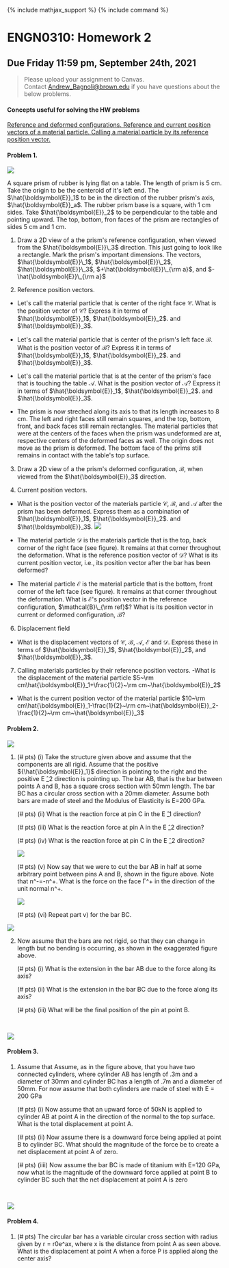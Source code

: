 {% include mathjax_support %}
{% include command %}



# ENGN0310: Homework 2
## Due Friday 11:59 pm, September 24th, 2021




> Please upload your assignment to Canvas.<br/>
> Contact Andrew_Bagnoli@brown.edu if you have questions about the below problems.   




#### Concepts useful for solving the HW problems

[Reference and deformed configurations. Reference and current position vectors of a material particle. Calling a  material particle by its reference position vector.](../CourseNotes/Bars/Bars2.md)


#### Problem 1. 
![](./RubberPrism.png)

A square prism of   rubber  is lying flat on a table. The length of prism is 5 cm. Take the origin to be the centeroid of it's left end. The $\hat{\boldsymbol{E}}_1$ to be in the direction of the rubber prism's axis, $\hat{\boldsymbol{E}}_a$. The rubber prism base is a square, with 1 cm sides. Take $\hat{\boldsymbol{E}}_2$ to be  perpendicular to the table and pointing upward.   The top, bottom, fron faces of the prism are rectangles of sides 5 cm and 1 cm.  

1. Draw a 2D view of a  the prism's reference configuration, when viewed from the $\hat{\boldsymbol{E}}\_3$ direction.  This just going to look like a rectangle. Mark the prism's important dimensions. The vectors, $\hat{\boldsymbol{E}}\_1$, $\hat{\boldsymbol{E}}\_2$, $\hat{\boldsymbol{E}}\_3$, $+\hat{\boldsymbol{E}}\_{\rm a}$, and $-\hat{\boldsymbol{E}}\_{\rm a}$

2. Reference position vectors.
  *  Let's call the material particle that is center of the right face $\mathcal{C}$. What is the position vector of $\mathcal{C}$? Express it in terms of $\hat{\boldsymbol{E}}_1$, $\hat{\boldsymbol{E}}_2$. and $\hat{\boldsymbol{E}}_3$.
  
  * Let's call the material particle that is center of the prism's left face $\mathcal{B}$. What is the position vector of $\mathcal{B}$? Express it in terms of $\hat{\boldsymbol{E}}_1$, $\hat{\boldsymbol{E}}_2$. and $\hat{\boldsymbol{E}}_3$.
  
  * Let's call the material particle that is  at the center of the prism's face that is touching the table $\mathcal{A}$. What is the position vector of $\mathcal{A}$? Express it in terms of $\hat{\boldsymbol{E}}_1$, $\hat{\boldsymbol{E}}_2$. and $\hat{\boldsymbol{E}}_3$.  

* The prism is now streched along its axis to that its length increases to 8 cm. The left and right faces still remain squares, and the top, bottom, front, and back faces still remain rectangles. The material particles that were at the centers of the faces when the prism was undeformed are at, respective centers of the deformed faces as well. The origin does not move as the prism is deformed. The bottom face of the prims still remains in contact with the table's top surface. 

3. Draw a 2D view of a  the prism's deformed configuration, $\mathcal{B}$, when viewed from the $\hat{\boldsymbol{E}}_3$ direction.

4. Current position vectors.   
 - What is the position vector of the materials particle $\mathcal{C}$, $\mathcal{B}$, and $\mathcal{A}$ after the prism has been deformed. Express them as a combination of $\hat{\boldsymbol{E}}_1$, $\hat{\boldsymbol{E}}_2$. and $\hat{\boldsymbol{E}}_3$.
![](2021-09-16-13-53-20.png)


 - The material particle $\mathcal{D}$ is the materials particle that is the top, back  corner of the right face (see figure). It remains at that corner throughout  the deformation. What is the reference position vector of  $\mathcal{D}$? What is its current position vector, i.e., its position vector after the bar has been deformed? 

 - The material particle $\mathcal{E}$ is the material particle that is the bottom, front  corner of the left face (see figure). It remains at that corner throughout  the deformation. What is $\mathcal{E}$'s  position vector in the reference configuration, $\mathcal{B}\_{\rm ref}$? What is its position vector in current or deformed configuration, $\mathcal{B}$? 


6. Displacement field
  - What is the displacement vectors of  $\mathcal{C}$, $\mathcal{B}$, $\mathcal{A}$, $\mathcal{E}$ and $\mathcal{D}$. Express these in terms of  $\hat{\boldsymbol{E}}_1$, $\hat{\boldsymbol{E}}_2$, and $\hat{\boldsymbol{E}}_3$.
  
7. Calling materials particles by their reference position vectors. 
 -What is the displacement of the material particle $5~\rm cm\hat{\boldsymbol{E}}_1+\frac{1}{2}~\rm cm~\hat{\boldsymbol{E}}_2$
 - What is the current position vector of the material particle $10~\rm cm\hat{\boldsymbol{E}}_1-\frac{1}{2}~\rm cm~\hat{\boldsymbol{E}}_2-\frac{1}{2}~\rm cm~\hat{\boldsymbol{E}}_3$


#### Problem 2.

![](./HW2_1.png)



1. (# pts) (i) Take the structure given above and assume that the components are all rigid. Assume that the positive ${\hat{\boldsymbol{E}}_1}$ direction is pointing to the right and the positive E ̂_2 direction is pointing up. The bar AB, that is the bar between points A and B, has a square cross section with 50mm length. The bar BC has a circular cross section with a 20mm diameter. Assume both bars are made of steel and the Modulus of Elasticity is E=200 GPa.

    (# pts) (ii) What is the reaction force at pin C in the E ̂_1 direction?

    (# pts) (iii) What is the reaction force at pin A in the E ̂_2 direction?

    (# pts) (iv) What is the reaction force at pin C in the E ̂_2 direction?

    ![](./HW2_2.png)

    (# pts) (v) Now say that we were to cut the bar AB in half at some arbitrary point between pins A and B, shown in the figure above. Note that n^-=-n^+. What is the force on the face Γ^+ in the direction of the unit normal n^+. 

    ![](./HW2_3.png)

    (# pts) (vi) Repeat part v) for the bar BC. 

![](./HW2_4.png)

2. Now assume that the bars are not rigid, so that they can change in length but no bending is occurring, as shown in the exaggerated figure above. 

    (# pts) (i) What is the extension in the bar AB due to the force along its axis?

    (# pts) (ii) What is the extension in the bar BC due to the force along its axis?

    (# pts) (iii) What will be the final position of the pin at point B. 


<br/>


![](./HW2_6.png)

#### Problem 3.

1. Assume that Assume, as in the figure above, that you have two connected cylinders, where cylinder AB has length of .3m and a diameter of 30mm and cylinder BC has a length of .7m and a diameter of 50mm. For now assume that both cylinders are made of steel with E = 200 GPa

    (# pts) (i)  Now assume that an upward force of 50kN is applied to cylinder AB at point A in the direction of the normal to the top surface. What is the total displacement at point A. 
    
    (# pts) (ii)  Now assume there is a downward force being applied at point B to cylinder BC. What should the magnitude of the force be to create a net displacement at point A of zero.
    
    (# pts) (iiii)  Now assume the bar BC is made of titanium with E=120 GPa, now what is the magnitude of the downward force applied at point B to cylinder BC such that the net displacement at point A is zero
<br/>

![](./HW2_5.png)

#### Problem 4.

1. (# pts) The circular bar has a variable circular cross section with radius given by r = r0e^ax, where x is the distance from point A as seen above. What is the displacement at point A when a force P is applied along the center axis?

<br/>